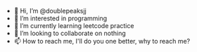 - 👋 Hi, I’m @doublepeaksjj
- 👀 I’m interested in programming
- 🌱 I’m currently learning leetcode practice
- 💞️ I’m looking to collaborate on nothing
- 📫 How to reach me, I'll do you one better, why to reach me?

<!---
doublepeaksjj/doublepeaksjj is a ✨ special ✨ repository because its `README.md` (this file) appears on your GitHub profile.
You can click the Preview link to take a look at your changes.
--->
